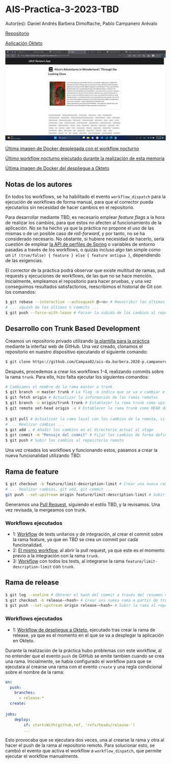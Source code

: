 # AIS-Practica-3-2023-TBD

Autor(es): Daniel Andrés Barbera Dimoftache, Pablo Campanero Arévalo

[Repositorio](https://github.com/Campaa02/ais-da.barbera.2020-p.campanero.2020-2023-tbd/)

[Aplicación Okteto](https://books-reviewer-tbd-campaa02.cloud.okteto.net/)

![Captura de pantalla de la aplicación desplegada en Okteto, en el libro OL151411W](image.png)

[Última imagen de Docker desplegada con el workflow nocturno](https://hub.docker.com/layers/pca06/books-reviewer/dev-20230702.011631/images/sha256-540edb20e80e61b48f4cc5c78ca26f1faf5409a5351d4e0e4c1ceba2e0c6719c?context%253Drepo)

[Último workflow nocturno ejecutado durante la realización de esta memoria](https://github.com/Campaa02/ais-da.barbera.2020-p.campanero.2020-2023-tbd/actions/runs/5433988997)

[Última imagen de Docker del despliegue a Okteto](https://hub.docker.com/layers/pca06/books-reviewer/aa63182684f6bbb7b654e79a66d2b32c2cdac37d/images/sha256-540edb20e80e61b48f4cc5c78ca26f1faf5409a5351d4e0e4c1ceba2e0c6719c?context%253Dexplore)

## Notas de los autores

En todos los workflows, se ha habilitado el evento `workflow_dispatch` para la ejecución de workflows de forma manual, para que el corrector pueda ejecutarlos sin necesidad de hacer cambios en el repositorio.

Para desarrollar mediante TBD, es necesario emplear _feature flags_ a la hora de realizar los cambios, para que estos no afecten al funcionamiento de la aplicación. No se ha hecho ya que la práctica no propone el uso de las mismas o de un posible caso de _roll-forward_, y por tanto, no se ha considerado necesario. No obstante, si hubiere necesidad de hacerlo, sería cuestión de emplear [la API de perfiles de Spring](https://www.baeldung.com/spring-feature-flags) o variables de entorno pasadas a través de los workflows, o quizás incluso algo tan simple como un `if (true/false) { feature } else { feature antigua }`, dependiendo de las exigencias.

El corrector de la práctica podrá observar que existe multitud de ramas, pull requests y ejecuciones de workflows, de las que no se hace mención. Inicialmente, empleamos el repositorio para hacer pruebas, y una vez conseguimos resultados satisfactorios, reescribimos el historial de Git con los comandos:

```sh
$ git rebase --interactive --autosquash @~<n> # Reescribir los últimos n commits
# ... squash de los últimos n commits ...
$ git push --force-with-lease # Forzar la subida de los cambios al repositorio remoto, mientras no haya cambios en la rama remota
```

## Desarrollo con Trunk Based Development

Creamos un repositorio privado utilizando [la plantilla para la práctica](https://github.com/URJC-AIS/AIS-Practica-3-2023-template) mediante la interfaz web de GitHub. Una vez creado, clonamos el repositorio en nuestro dispositivo ejecutando el siguiente comando:

```sh
$ git clone https://github.com/Campaa02/ais-da.barbera.2020-p.campanero.2020-2023-tbd/
```

Después, procedemos a crear los workflows 1-4, realizando commits sobre la rama `trunk`. Para ello, hizo falta ejecutar los siguientes comandos:

```sh
# Cambiamos el nombre de la rama master a trunk
$ git branch -m master trunk # La flag -m indica que se va a cambiar el nombre de la primera rama a la segunda
$ git fetch origin # Actualizar la información de las ramas remotas
$ git branch -u origin/trunk trunk # Establecer la rama trunk como upstream de la rama local trunk
$ git remote set-head origin -a # Establecer la rama trunk como HEAD de la rama remota

$ git pull # Actualizar la rama local con los cambios de la remota, si los hubiera
# ... Realizar cambios ...
$ git add . # Añadir los cambios en el directorio actual al stage
$ git commit -m "Mensaje del commit" # Fijar los cambios de forma definitiva en la rama
$ git push # Subir los cambios al repositorio remoto
```

Una vez creados los workflows y funcionando estos, pasamos a crear la nueva funcionalidad utilizando TBD:

## Rama de feature
```sh
$ git checkout -b feature/limit-description-limit # Crear una nueva rama a partir de trunk y cambiar a ella
# ... Realizar cambios, git add, git commit ...
git push --set-upstream origin feature/limit-description-limit # Subir la rama al repositorio remoto
```

Generamos una [Pull Request](https://github.com/Campaa02/ais-da.barbera.2020-p.campanero.2020-2023-tbd/pull/4), siguiendo el estilo TBD, y la revisamos. Una vez revisada, la mergeamos con trunk.

### Workflows ejecutados
- 1: [Workflow](https://github.com/Campaa02/ais-da.barbera.2020-p.campanero.2020-2023-tbd/actions/runs/5432775728) de tests unitarios y de integración, al crear el commit sobre la rama feature, ya que en TBD se crea un commit por cada funcionalidad.
- 2: [El mismo workflow](https://github.com/Campaa02/ais-da.barbera.2020-p.campanero.2020-2023-tbd/actions/runs/5432776768), al abrir la pull request, ya que este es el momento previo a la integración con la rama `trunk`.
- 3: [Workflow](https://github.com/Campaa02/ais-da.barbera.2020-p.campanero.2020-2023-tbd/actions/runs/5432779662/jobs/9880044814) con todos los tests, al integrarse la rama `feature/limit-description-limit` con `trunk`.

## Rama de release
```sh
$ git log --oneline # Obtener el hash del commit a través del resumen del log
$ git checkout -b release-<hash> # Crear una nueva rama a partir de trunk y cambiar a ella
$ git push --set-upstream origin release-<hash> # Subir la rama al repositorio remoto
```

### Workflows ejecutados
- 1: [Workflow de despliegue a Okteto](https://github.com/Campaa02/ais-da.barbera.2020-p.campanero.2020-2023-tbd/actions/runs/5432888637), ejecutado tras crear la rama de release, ya que es el momento en el que se va a desplegar la aplicación en Okteto.

Durante la realización de la práctica hubo problemas con este workflow, al no entender que el evento `push` de GitHub se emite tambíen cuando se crea una rama. Inicialmente, se había configurado el workflow para que se ejecutara al crearse una rama con el evento `create` y una regla condicional sobre el nombre de la rama:

```yaml
on:
  push:
    branches:
      - release-*
  create:

jobs:
    deploy:
        if: startsWith(github.ref, 'refs/heads/release-')
        ...
```

Esto provocaba que se ejecutara dos veces, una al crearse la rama y otra al hacer el push de la rama al repositorio remoto. Para solucionar esto, se cambió el evento que activa el workflow a `workflow_dispatch`, que permite ejecutar el workflow manualmente.